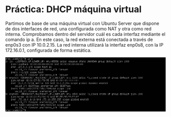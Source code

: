 # Práctica: DHCP máquina virtual
Partimos de base de una máquina virtual con Ubuntu Server que dispone de dos interfaces de red, una configurada como NAT y otra como red interna.
Comprobamos dentro del servidor cuál es cada interfaz mediante el comando ip a. En este caso, la red externa está conectada a través de enp0s3 con IP 10.0.2.15. La red interna utilizará la interfaz enp0s8, con la IP 172.16.0.1, configurada de forma estática.

![ip a](./img/1.png)